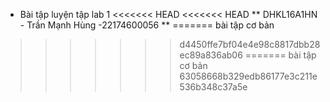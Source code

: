 - Bài tập luyện tập lab 1
<<<<<<< HEAD
<<<<<<< HEAD
** DHKL16A1HN - Trần Mạnh Hùng -22174600056 **
=======
bài tập cơ bản
>>>>>>> d4450ffe7bf04e4e98c8817dbb28ec89a836ab06
=======
bài tập cơ bản
>>>>>>> 63058668b329edb86177e3c211e536b348c37a5e
